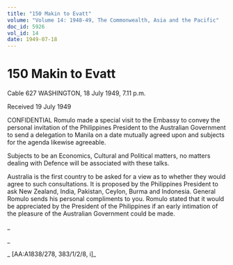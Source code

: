```yaml
---
title: "150 Makin to Evatt"
volume: "Volume 14: 1948-49, The Commonwealth, Asia and the Pacific"
doc_id: 5926
vol_id: 14
date: 1949-07-18
---
```


# 150 Makin to Evatt

Cable 627 WASHINGTON, 18 July 1949, 7.11 p.m.

Received 19 July 1949

CONFIDENTIAL Romulo made a special visit to the Embassy to convey the personal invitation of the Philippines President to the Australian Government to send a delegation to Manila on a date mutually agreed upon and subjects for the agenda likewise agreeable.

Subjects to be an Economics, Cultural and Political matters, no matters dealing with Defence will be associated with these talks.

Australia is the first country to be asked for a view as to whether they would agree to such consultations. It is proposed by the Philippines President to ask New Zealand, India, Pakistan, Ceylon, Burma and Indonesia. General Romulo sends his personal compliments to you. Romulo stated that it would be appreciated by the President of the Philippines if an early intimation of the pleasure of the Australian Government could be made.

_

_

_ [AA:A1838/278, 383/1/2/8, i]_
